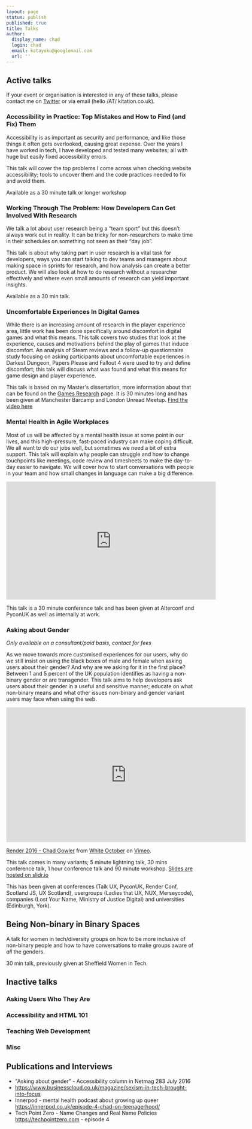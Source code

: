 ```yaml
---
layout: page
status: publish
published: true
title: Talks
author:
  display_name: chad
  login: chad
  email: katayoku@googlemail.com
  url: ''
---
```


## Active talks

If your event or organisation is interested in any of these talks, please contact me on [Twitter](https://twitter.com/kitation) or via email (hello /AT/ kitation.co.uk).

### Accessibility in Practice: Top Mistakes and How to Find (and Fix) Them

Accessibility is as important as security and performance, and like those things it often gets overlooked, causing great expense. Over the years I have worked in tech, I have developed and tested many websites; all with huge but easily fixed accessibility errors.

This talk will cover the top problems I come across when checking website accessibility; tools to uncover them and the code practices needed to fix and avoid them.

Available as a 30 minute talk or longer workshop

### Working Through The Problem: How Developers Can Get Involved With Research

We talk a lot about user research being a “team sport” but this doesn’t always work out in reality. It can be tricky for non-researchers to make time in their schedules on something not seen as their “day job”.

This talk is about why taking part in user research is a vital task for developers, ways you can start talking to dev teams and managers about making space in sprints for research, and how analysis can create a better product. We will also look at how to do research without a researcher effectively and where even small amounts of research can yield important insights.

Available as a 30 min talk.

### Uncomfortable Experiences In Digital Games

While there is an increasing amount of research in the player experience area, little work has been done specifically around discomfort in digital games and what this means. This talk covers two studies that look at the experience, causes and motivations behind the play of games that induce discomfort. An analysis of Steam reviews and a follow-up questionnaire study focusing on asking participants about uncomfortable experiences in Darkest Dungeon, Papers Please and Fallout 4 were used to try and define discomfort; this talk will discuss what was found and what this means for game design and player experience.

This talk is based on my Master's dissertation, more information about that can be found on the [Games Research](https://kitation.co.uk/project) page. It is 30 minutes long and has been given at Manchester Barcamp and London Unread Meetup. [Find the video here](https://skillsmatter.com/skillscasts/13397-uncomfortable-experiences-in-digital-games)

### Mental Health in Agile Workplaces

Most of us will be affected by a mental health issue at some point in our lives, and this high-pressure, fast-paced industry can make coping difficult. We all want to do our jobs well, but sometimes we need a bit of extra support.
This talk will explain why people can struggle and how to change touchpoints like meetings, code review and timesheets to make the day-to-day easier to navigate. We will cover how to start conversations with people in your team and how small changes in language can make a big difference.

<iframe width="560" height="315" src="https://www.youtube.com/embed/VRmlSsPA-VY" frameborder="0" allow="accelerometer; autoplay; encrypted-media; gyroscope; picture-in-picture" allowfullscreen></iframe>

This talk is a 30 minute conference talk and has been given at Alterconf and PyconUK as well as internally at work.

### Asking about Gender

*Only available on a consultant/paid basis, contact for fees*

As we move towards more customised experiences for our users, why do we still insist on using the black boxes of male and female when asking users about their gender? And why are we asking for it in the first place? Between 1 and 5 percent of the UK population identifies as having a non-binary gender or are transgender. This talk aims to help developers ask users about their gender in a useful and sensitive manner; educate on what non-binary means and what other issues non-binary and gender variant users may face when using the web.

<iframe src="https://player.vimeo.com/video/166790858" width="640" height="360" frameborder="0" webkitallowfullscreen mozallowfullscreen allowfullscreen></iframe>
<p><a href="https://vimeo.com/166790858">Render 2016 - Chad Gowler</a> from <a href="https://vimeo.com/whiteoctober">White October</a> on <a href="https://vimeo.com">Vimeo</a>.</p>

This talk comes in many variants; 5 minute lightning talk, 30 mins conference talk, 1 hour conference talk and 90 minute workshop. [Slides are hosted on slidr.io](https://slidr.io/kitation/asking-about-gender-merseycode#1)

This has been given at conferences (Talk UX, PyconUK, Render Conf, Scotland JS, UX Scotland), usergroups (Ladies that UX, NUX, Merseycode), companies (Lost Your Name, Ministry of Justice Digital) and universities (Edinburgh, York).

## Being Non-binary in Binary Spaces

A talk for women in tech/diversity groups on how to be more inclusive of non-binary people and how to have conversations to make groups aware of *all* the genders.

30 min talk, previously given at Sheffield Women in Tech.


## Inactive talks

### Asking Users Who They Are
### Accessibility and HTML 101
### Teaching Web Development
### Misc

## Publications and Interviews

* "Asking about gender" - Accessibility column in Netmag 283 July 2016
* <https://www.businesscloud.co.uk/magazine/sexism-in-tech-brought-into-focus>
* Innerpod - mental health podcast about growing up queer <https://innerpod.co.uk/episode-4-chad-on-teenagerhood/>
* Tech Point Zero - Name Changes and Real Name Policies <https://techpointzero.com> - episode 4
